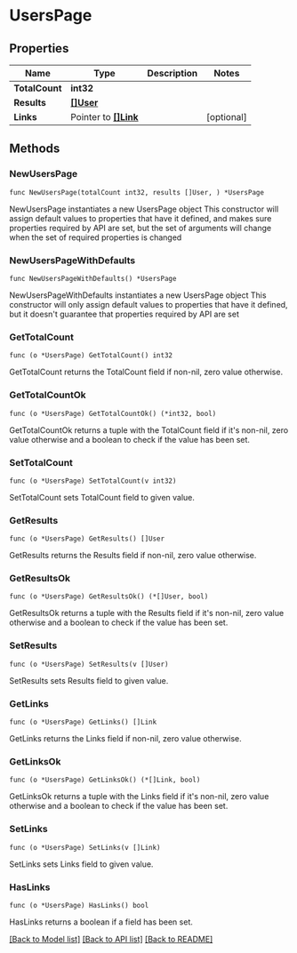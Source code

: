 # UsersPage

## Properties

Name | Type | Description | Notes
------------ | ------------- | ------------- | -------------
**TotalCount** | **int32** |  | 
**Results** | [**[]User**](User.md) |  | 
**Links** | Pointer to [**[]Link**](Link.md) |  | [optional] 

## Methods

### NewUsersPage

`func NewUsersPage(totalCount int32, results []User, ) *UsersPage`

NewUsersPage instantiates a new UsersPage object
This constructor will assign default values to properties that have it defined,
and makes sure properties required by API are set, but the set of arguments
will change when the set of required properties is changed

### NewUsersPageWithDefaults

`func NewUsersPageWithDefaults() *UsersPage`

NewUsersPageWithDefaults instantiates a new UsersPage object
This constructor will only assign default values to properties that have it defined,
but it doesn't guarantee that properties required by API are set

### GetTotalCount

`func (o *UsersPage) GetTotalCount() int32`

GetTotalCount returns the TotalCount field if non-nil, zero value otherwise.

### GetTotalCountOk

`func (o *UsersPage) GetTotalCountOk() (*int32, bool)`

GetTotalCountOk returns a tuple with the TotalCount field if it's non-nil, zero value otherwise
and a boolean to check if the value has been set.

### SetTotalCount

`func (o *UsersPage) SetTotalCount(v int32)`

SetTotalCount sets TotalCount field to given value.


### GetResults

`func (o *UsersPage) GetResults() []User`

GetResults returns the Results field if non-nil, zero value otherwise.

### GetResultsOk

`func (o *UsersPage) GetResultsOk() (*[]User, bool)`

GetResultsOk returns a tuple with the Results field if it's non-nil, zero value otherwise
and a boolean to check if the value has been set.

### SetResults

`func (o *UsersPage) SetResults(v []User)`

SetResults sets Results field to given value.


### GetLinks

`func (o *UsersPage) GetLinks() []Link`

GetLinks returns the Links field if non-nil, zero value otherwise.

### GetLinksOk

`func (o *UsersPage) GetLinksOk() (*[]Link, bool)`

GetLinksOk returns a tuple with the Links field if it's non-nil, zero value otherwise
and a boolean to check if the value has been set.

### SetLinks

`func (o *UsersPage) SetLinks(v []Link)`

SetLinks sets Links field to given value.

### HasLinks

`func (o *UsersPage) HasLinks() bool`

HasLinks returns a boolean if a field has been set.


[[Back to Model list]](../README.md#documentation-for-models) [[Back to API list]](../README.md#documentation-for-api-endpoints) [[Back to README]](../README.md)


